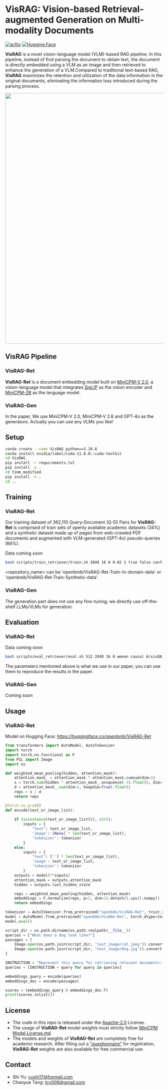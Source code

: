 # VisRAG: Vision-based Retrieval-augmented Generation on Multi-modality Documents
[![arXiv](https://img.shields.io/badge/arXiv-2410.10594-ff0000.svg?style=for-the-badg)](https://arxiv.org/abs/2410.10594)
[![Hugging Face](https://img.shields.io/badge/VisRAG_Ret-fcd022?style=for-the-badge&logo=huggingface&logoColor=000)](https://huggingface.co/openbmb/VisRAG-Ret)

**VisRAG** is a novel vision-language model (VLM)-based RAG pipeline. In this pipeline, instead of first parsing the document to obtain text, the document is directly embedded using a VLM as an image and then retrieved to enhance the generation of a VLM.Compared to traditional text-based RAG, **VisRAG** maximizes the retention and utilization of the data information in the original documents, eliminating the information loss introduced during the parsing process.
<p align="center"><img width=800 src="assets/main_figure.png"/></p>

## VisRAG Pipeline

### VisRAG-Ret

**VisRAG-Ret** is a document embedding model built on [MiniCPM-V 2.0](https://huggingface.co/openbmb/MiniCPM-V-2), a vision-language model that integrates [SigLIP](https://huggingface.co/google/siglip-so400m-patch14-384) as the vision encoder and [MiniCPM-2B](https://huggingface.co/openbmb/MiniCPM-2B-sft-bf16) as the language model.

### VisRAG-Gen

In the paper, We use MiniCPM-V 2.0, MiniCPM-V 2.6 and GPT-4o as the generators. Actually you can use any VLMs you like!

## Setup

```bash
conda create --name VisRAG python==3.10.8
conda install nvidia/label/cuda-11.8.0::cuda-toolkit
cd VisRAG
pip install -r requirements.txt
pip install -e .
cd timm_modified
pip install -e .
cd ..
```

## Training

### VisRAG-Ret

Our training dataset of 362,110 Query-Document (Q-D) Pairs for **VisRAG-Ret** is comprised of train sets of openly available academic datasets (34%) and a synthetic dataset made up of pages from web-crawled PDF documents and augmented with VLM-generated (GPT-4o) pseudo-queries (66%). 

Data coming soon

```bash
bash scripts/train_retriever/train.sh 2048 16 8 0.02 1 true false config/deepspeed.json 1e-5 false wmean causal 1 true 2 false <model_path> <repository_name>
```
<repository_name> can be 'openbmb/VisRAG-Ret-Train-In-domain-data' or 'openbmb/VisRAG-Ret-Train-Synthetic-data'. 

### VisRAG-Gen

The generation part does not use any fine-tuning; we directly use off-the-shelf LLMs/VLMs for generation.

## Evaluation

### VisRAG-Ret

Data coming soon

```bash
bash scripts/eval_retriever/eval.sh 512 2048 16 8 wmean causal ArxivQA,ChartQA,MP-DocVQA,InfoVQA,PlotQA,SlideVQA <ckpt_path>
```

The parameters mentioned above is what we use in our paper, you can use them to reproduce the results in the paper.

### VisRAG-Gen

Coming soon


## Usage

### VisRAG-Ret

Model on Hugging Face: https://huggingface.co/openbmb/VisRAG-Ret

```python
from transformers import AutoModel, AutoTokenizer
import torch
import torch.nn.functional as F
from PIL import Image
import os

def weighted_mean_pooling(hidden, attention_mask):
    attention_mask_ = attention_mask * attention_mask.cumsum(dim=1)
    s = torch.sum(hidden * attention_mask_.unsqueeze(-1).float(), dim=1)
    d = attention_mask_.sum(dim=1, keepdim=True).float()
    reps = s / d
    return reps

@torch.no_grad()
def encode(text_or_image_list):
    
    if (isinstance(text_or_image_list[0], str)):
        inputs = {
            "text": text_or_image_list,
            'image': [None] * len(text_or_image_list),
            'tokenizer': tokenizer
        }
    else:
        inputs = {
            "text": [''] * len(text_or_image_list),
            'image': text_or_image_list,
            'tokenizer': tokenizer
        }
    outputs = model(**inputs)
    attention_mask = outputs.attention_mask
    hidden = outputs.last_hidden_state

    reps = weighted_mean_pooling(hidden, attention_mask)   
    embeddings = F.normalize(reps, p=2, dim=1).detach().cpu().numpy()
    return embeddings

tokenizer = AutoTokenizer.from_pretrained("openbmb/VisRAG-Ret", trust_remote_code=True)
model = AutoModel.from_pretrained("openbmb/VisRAG-Ret", torch_dtype=torch.bfloat16, trust_remote_code=True)
model.eval()

script_dir = os.path.dirname(os.path.realpath(__file__))
queries = ["What does a dog look like?"]
passages = [
    Image.open(os.path.join(script_dir, 'test_image/cat.jpeg')).convert('RGB'),
    Image.open(os.path.join(script_dir, 'test_image/dog.jpg')).convert('RGB'),
]

INSTRUCTION = "Represent this query for retrieving relevant documents: "
queries = [INSTRUCTION + query for query in queries]

embeddings_query = encode(queries)
embeddings_doc = encode(passages)

scores = (embeddings_query @ embeddings_doc.T)
print(scores.tolist())
```


## License

* The code in this repo is released under the [Apache-2.0](https://github.com/OpenBMB/MiniCPM/blob/main/LICENSE) License. 
* The usage of **VisRAG-Ret** model weights must strictly follow [MiniCPM Model License.md](https://github.com/OpenBMB/MiniCPM/blob/main/MiniCPM%20Model%20License.md).
* The models and weights of **VisRAG-Ret** are completely free for academic research. After filling out a ["questionnaire"](https://modelbest.feishu.cn/share/base/form/shrcnpV5ZT9EJ6xYjh3Kx0J6v8g) for registration, **VisRAG-Ret** weights are also available for free commercial use.

## Contact

- Shi Yu: yushi17@foxmail.com
- Chaoyue Tang: tcy006@gmail.com
